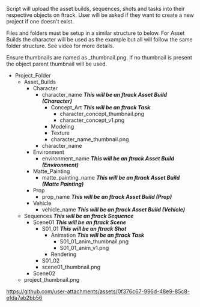 Script will upload the asset builds, sequences, shots and tasks into their respective objects on ftrack. User will be asked if they want to create a new project if one doesn't exist.

Files and folders must be setup in a similar structure to below. For Asset Builds the character will be used as the example but all will follow the same folder structure. See video for more details.

Ensure thumbnails are named as _thumbnail.png. If no thumbnail is present the object parent thumbnail will be used.

- Project_Folder
  - Asset_Builds 
    - Character
      - character_name _**This will be an ftrack Asset Build (Character)**_
        - Concept_Art _**This will be an ftrack Task**_
          - character_concept_thumbnail.png
          - character_concept_v1.png
        - Modeling
        - Texture
        - character_name_thumbnail.png
      - character_name
    - Environment
      - environment_name _**This will be an ftrack Asset Build (Environment)**_
    - Matte_Painting
      - matte_painting_name _**This will be an ftrack Asset Build (Matte Painting)**_
    - Prop
      - prop_name _**This will be an ftrack Asset Build (Prop)**_
    - Vehicle
      - vehicle_name _**This will be an ftrack Asset Build (Vehicle)**_
  - Sequences _**This will be an ftrack Sequence**_
    - Scene01 _**This will be an ftrack Scene**_
      - S01_01 _**This will be an ftrack Shot**_
        - Animation _**This will be an ftrack Task**_
          - S01_01_anim_thumbnail.png
          - S01_01_anim_v1.png
        - Rendering
      - S01_02
      - scene01_thumbnail.png
    - Scene02
  - project_thumbnail.png
    
https://github.com/user-attachments/assets/0f376c67-996d-48e9-85c8-efda7ab2bb56
